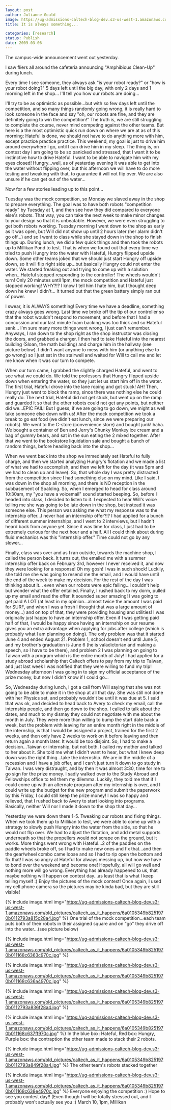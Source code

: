```yaml
---
layout: post
author: Julianne Gould
image: https://ug-admissions-caltech-blog-dev.s3-us-west-1.amazonaws.com/old_pictures/caltech_as_it_happens/6a0105349b8251970b011168c634ef970c.jpg
title: It is always something...

categories: [research]
status: Publish
date: 2009-03-06
---
```



The campus-wide announcement went out yesterday.

I saw fliers all around the cafeteria announcing "Amphibious Clean-Up" during lunch.

Every time I see someone, they always ask "is your robot ready?" or "how is your robot doing?"
5 days left until the big day, with only 2 days and 1 morning left in the shop... I'll tell you how our robots are doing...

I'll try to be as optimistic as possible...but with so few days left until the competition, and so many things randomly going wrong, it is really hard to look someone in the face and say "oh, our robots are fine, and they are definitely going to win the competition!" The truth is, we are still struggling to complete the course, never mind competing against the other teams. But here is a the most optimistic quick run down on where we are at as of this morning:
Hateful is done, we should not have to do anything more with him, except practice practice practice. This weekend, my goal is just to drive him around everywhere I go, until I can drive him in my sleep. The thing is, on contest day I am going to be so panicked and stressed, that I want it to be instinctive how to drive Hateful. I want to be able to navigate him with my eyes closed!
Hungry...well, as of yesterday evening it was able to get into the water without flipping over, but this afternoon we will have to do more testing and tweaking with that, to guarantee it will not flip over. We are also unsure if he can get out of the water...

Now for a few stories leading up to this point...

Tuesday was the mock competition, so Monday we slaved away in the shop to prepare everything. The goal was to have both robots "competition ready" by Tuesday at 1, and then see how they did compared to everyone else's robots. That way, you can take the next week to make minor changes to your design so that it is unbeatable. However, we were even struggling to get both robots working. Tuesday morning I went down to the shop as early as it was open, but Will did not show up until 2 hours later (her alarm didn't go off...) and so I went to class while she stayed down in the shop to finish things up. During lunch, we did a few quick things and then took the robots up to Millikan Pond to test. That is when we found out that every time we tried to push Hungry into the water with Hateful, Hungry flipped upside down. Some other teams joked that we should just start Hungry off upside down, so it will flip right side up...but basically Hungry could not enter the water. We started freaking out and trying to come up with a solution when...Hateful stopped responding to the controller! The wheels wouldn't turn! Only 20 minutes until 1pm, the mock competition and Hateful just stopped working! WHY?!? I know I tell him I hate him, but I thought deep down he knew I didn't... It turned out that the green battery simply ran out of power.

I swear, it is ALWAYS something! Every time we have a deadline, something crazy always goes wrong. Last time we broke off the tip of our controller so that the robot wouldn't respond to movement, and before that I had a concussion and our last minute foam backing was too thick and so Hateful sank... I'm sure many more things went wrong, I just can't remember. Anyways, I ran down to the shop right as the shop instructor was closing the doors, and grabbed a charger. I then had to take Hateful into the nearest building (Sloan, the math building) and charge him in the hallway (see picture below). I didn't want anyone to mess with him (or anything else to go wrong) so I just sat in the stairwell and waited for Will to call me and let me know when it was our turn to compete.

When our turn came, I grabbed the slightly charged Hateful, and went to see what we could do. We told the professors that Hungry flipped upside down when entering the water, so they just let us start him off in the water. The first trial, Hateful drove into the lane roping and got stuck! AH! Then, Hungry just went to block the ramp, since there was nothing else he could really do. The next trial, Hateful did not get stuck, but went up on the ramp and guarded it so that the other robots could not get any points, but neither did we...EPIC FAIL! But I guess, if we are going to go down, we might as well take someone else down with us!
After the mock competition we took a break to go eat food (we didn't eat lunch, since we were preparing our robots). We went to the C-store (convenience store) and bought junk! haha. We bought a container of Ben and Jerry's Chunky Monkey ice cream and a bag of gummy bears, and sat in the sun eating the 2 mixed together. After that we went to the bookstore liquidation sale and bought a bunch of random things, before heading back into the shop...

When we went back into the shop we immediately set Hateful to fully charge, and then we started analyzing Hungry's flotation and we made a list of what we had to accomplish, and then we left for the day (it was 5pm and we had to clean up and leave). 
So, that whole day I was pretty distracted from the competition since I had something else on my mind. Like I said, I was down in the shop all morning, and there is NO reception in the subbasement of Spalding. So, when I emerged to head for class around 10:30am, my "you have a voicemail" sound started beeping. So, before I headed into class, I decided to listen to it. I expected to hear Will's voice telling me she was going to be late down in the shop, but instead it was someone else. This person was asking me what my response was to the internship offer...I never had an internship offer?!? I had applied for a bunch of different summer internships, and I went to 2 interviews, but I hadn't heard back from anyone yet. Since it was time for class, I just had to be extremely curious for the next hour and a half. All I could think about during fluid mechanics was this "internship offer." Time could not go by any slower...

Finally, class was over and as I ran outside, towards the machine shop, I called the person back. It turns out, the emailed me with a summer internship offer back on February 3rd, however I never received it, and now they were looking for a response! Oh my gosh! I was in such shock! Luckily, she told me she was going to resend me the email, and I would have until the end of the week to make my decision. For the rest of the day I was thinking about it... even when our robots were epic failing...I couldn't help but wonder what the offer entailed. Finally, I rushed back to my dorm, pulled up my email and read the offer. It sounded super amazing! I was going to get paid A LOT (at least in my opinion...almost twice the amount I was paid for SURF, and when I was a frosh I thought that was a large amount of money...) and on top of that, they were providing housing and utilities! I was originally just happy to have an internship offer. Even if I was getting paid half of that, I would be happy since having an internship on our resume gives you an extra advantage when applying for jobs after college (which is probably what I am planning on doing). The only problem was that it started June 4 and ended August 21. Problem 1, school doesn't end until June 5, and my brother's graduation is June 6 (he is valadictorian and making a speech, so I have to be there), and problem 2 I was planning on going to Taiwan with a program which is the entire month of July! I had applied for a study abroad scholarship that Caltech offers to pay from my trip to Taiwan, and just last week I was notified that they were willing to fund my trip! Wednesday afternoon I was going in to sign my official acceptance of the prize money, but now I didn't know if I could go...

So, Wednesday during lunch, I got a call from Will saying that she was not going to be able to make it in the shop at all that day. She was still not done with her Physics set, and probably wouldn't be until it was due at 5. I said that was ok, and decided to head back to Avery to check my email, call the internship people, and then go down to the shop. I called to talk about the dates, and much to my dismay they could not negotiate with me about the month in July. They were more than willing to bump the start date back a week, but the problem with leaving for an entire month right in the middle of the internship, is that I would be assigned a project, trained for the first 2 weeks, and then only have 2 weeks to work on it before leaving and then return again a month later. It would be too disjoint. So, I had to make a decision...Taiwan or internship, but not both. I called my mother and talked to her about it. She told me what I didn't want to hear, but what I knew deep down was the right thing...take the internship. We are in the middle of a recession and I have a job offer, and I can't just turn it down to go study in Taiwan. I was very distraught, and by then it was almost 3:30, time for me to go sign for the prize money. I sadly walked over to the Study Abroad and Fellowships office to tell them my dilemma. Luckily, they told me that if I could come up with an alternate program after my internship is over, and I could write up the budget for the new program and submit the paperwork by this Friday, I could still keep the prize money! I was so happy and relieved, that I rushed back to Avery to start looking into programs. Basically, neither Will nor I made it down to the shop that day...

Yesterday we were down there 1-5. Tweaking our robots and fixing things. When we took them up to Millikan to test, we were able to come up with a strategy to slowly push Hungry into the water from the side, so that he would not flip over. We had to adjust the flotation, and add metal supports underneath so that the propellers would not scrape on the ground, but it works. More things went wrong with Hateful...2 of the paddles on the paddle wheels broke off, so I had to make new ones and fix that...and then the gear/wheel combo came loose and so I had to rip open the bottom and fix that! I was so angry at Hateful for always messing up, but now we have to bond over the weekend and become one! Hopefully, all will go well and nothing more will go wrong. Everything has already happened to us, that maybe nothing will happen on contest day...as least that is what I keep telling myself :)
Enjoy the pictures of the mock contest! Once again, I used my cell phone camera so the pictures may be kinda bad, but they are still visible! 

{% include image.html img="https://ug-admissions-caltech-blog-dev.s3-us-west-1.amazonaws.com/old_pictures/caltech_as_it_happens/6a0105349b8251970b0112793a815c28a4.jpg" %} One trial of the mock competition...each team puts both of their robots in their assigned square and on "go" they drive off into the water...(see picture below)


{% include image.html img="https://ug-admissions-caltech-blog-dev.s3-us-west-1.amazonaws.com/old_pictures/caltech_as_it_happens/6a0105349b8251970b011168c6363c970c.jpg" %} 


{% include image.html img="https://ug-admissions-caltech-blog-dev.s3-us-west-1.amazonaws.com/old_pictures/caltech_as_it_happens/6a0105349b8251970b011168c636a4970c.jpg" %}

{% include image.html img="https://ug-admissions-caltech-blog-dev.s3-us-west-1.amazonaws.com/old_pictures/caltech_as_it_happens/6a0105349b8251970b0112793a836f28a4.jpg" %}

{% include image.html img="https://ug-admissions-caltech-blog-dev.s3-us-west-1.amazonaws.com/old_pictures/caltech_as_it_happens/6a0105349b8251970b011168c637ff970c.jpg" %} In the blue box: Hateful, Red box: Hungry, Purple box: the contraption the other team made to stack their 2 robots.


{% include image.html img="https://ug-admissions-caltech-blog-dev.s3-us-west-1.amazonaws.com/old_pictures/caltech_as_it_happens/6a0105349b8251970b0112793a849f28a4.jpg" %} The other team's robots stacked together


{% include image.html img="https://ug-admissions-caltech-blog-dev.s3-us-west-1.amazonaws.com/old_pictures/caltech_as_it_happens/6a0105349b8251970b011168c638e4970c.jpg" %} Everyone enjoying the competition :)
Hope to see you contest day!! (Even though I will be totally stressed out, and I probably won't actually see you :) March 10, 1pm, Millikan

